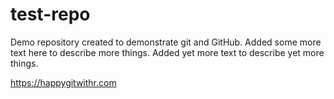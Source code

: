 # test-repo
Demo repository created to demonstrate git and GitHub. Added some more text here to describe more things. Added yet more text to describe yet more things.

https://happygitwithr.com